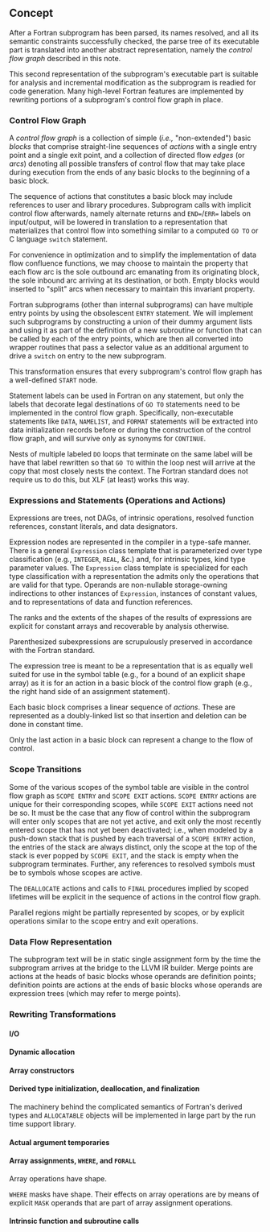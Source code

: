 <!--
Copyright (c) 2018, NVIDIA CORPORATION.  All rights reserved.
-->

## Concept
After a Fortran subprogram has been parsed, its names resolved, and all its
semantic constraints successfully checked, the parse tree of its
executable part is translated into another abstract representation,
namely the _control flow graph_ described in this note.

This second representation of the subprogram's executable part is
suitable for analysis and incremental modification as the subprogram
is readied for code generation.
Many high-level Fortran features are implemented by rewriting portions
of a subprogram's control flow graph in place.

### Control Flow Graph
A _control flow graph_ is a collection of simple (_i.e.,_ "non-extended")
basic _blocks_ that comprise straight-line sequences of _actions_ with a
single entry point and a single exit point, and a collection of
directed flow _edges_ (or _arcs_) denoting all possible transfers of
control flow that may take place during execution from the ends of
any basic blocks to the beginning of a basic block.

The sequence of actions that constitutes a basic block may
include references to user and library procedures.
Subprogram calls with implicit control flow afterwards, namely
alternate returns and `END=`/`ERR=` labels on input/output,
will be lowered in translation to a representation that materializes
that control flow into something similar to a computed `GO TO` or
C language `switch` statement.

For convenience in optimization and to simplify the implementation of
data flow confluence functions, we may choose to maintain the
property that each flow arc is the sole outbound arc emanating from
its originating block, the sole inbound arc arriving at its destination,
or both.
Empty blocks would inserted to "split" arcs when necessary to maintain this
invariant property.

Fortran subprograms (other than internal subprograms) can have multiple
entry points by using the obsolescent `ENTRY` statement.
We will implement such subprograms by constructing a union
of their dummy argument lists and using it as part of the definition
of a new subroutine or function that can be called by each of
the entry points, which are then all converted into wrapper routines that
pass a selector value as an additional argument to drive a `switch` on entry
to the new subprogram.

This transformation ensures that every subprogram's control
flow graph has a well-defined `START` node.

Statement labels can be used in Fortran on any statement, but only
the labels that decorate legal destinations of `GO TO` statements
need to be implemented in the control flow graph.
Specifically, non-executable statements like `DATA`, `NAMELIST`, and
`FORMAT` statements will be extracted into data initialization
records before or during the construction of the control flow
graph, and will survive only as synonyms for `CONTINUE`.

Nests of multiple labeled `DO` loops that terminate on the same
label will be have that label rewritten so that `GO TO` within
the loop nest will arrive at the copy that most closely nests
the context.
The Fortran standard does not require us to do this, but XLF
(at least) works this way.

### Expressions and Statements (Operations and Actions)
Expressions are trees, not DAGs, of intrinsic operations,
resolved function references, constant literals, and
data designators.

Expression nodes are represented in the compiler in a type-safe manner.
There is a general `Expression` class template that is parameterized
over type classification (e.g., `INTEGER`, `REAL`, &c.) and, for intrinsic
types, kind type parameter values.
The `Expression` class template is specialized for each type classification
with a representation the admits only the operations that are valid
for that type.
Operands are non-nullable storage-owning indirections to other instances
of `Expression`, instances of constant values, and to representations
of data and function references.

The ranks and the extents of the shapes of the results of expressions
are explicit for constant arrays and recoverable by analysis otherwise.

Parenthesized subexpressions are scrupulously preserved in accordance with
the Fortran standard.

The expression tree is meant to be a representation that is
as equally well suited for use in the symbol table (e.g., for
a bound of an explicit shape array) as it is for an action
in a basic block of the control flow graph (e.g., the right
hand side of an assignment statement).

Each basic block comprises a linear sequence of _actions_.
These are represented as a doubly-linked list so that insertion
and deletion can be done in constant time.

Only the last action in a basic block can represent a change
to the flow of control.

### Scope Transitions
Some of the various scopes of the symbol table are visible in the control flow
graph as `SCOPE ENTRY` and `SCOPE EXIT` actions.
`SCOPE ENTRY` actions are unique for their corresponding scopes,
while `SCOPE EXIT` actions need not be so.
It must be the case that
any flow of control within the subprogram will enter only scopes that are
not yet active, and exit only the most recently entered scope that has not
yet been deactivated; i.e., when modeled by a push-down stack that is
pushed by each traversal of a `SCOPE ENTRY` action,
the entries of the stack are always distinct, only the scope at
the top of the stack is ever popped by `SCOPE EXIT`, and the stack is empty
when the subprogram terminates.
Further, any references to resolved symbols must be to symbols whose scopes
are active.

The `DEALLOCATE` actions and calls to `FINAL` procedures implied by scoped
lifetimes will be explicit in the sequence of actions in the control flow
graph.

Parallel regions might be partially represented by scopes, or by explicit
operations similar to the scope entry and exit operations.

### Data Flow Representation
The subprogram text will be in static single assignment form by the time the
subprogram arrives at the bridge to the LLVM IR builder.
Merge points are actions at the heads of basic blocks whose operands
are definition points; definition points are actions at the ends of
basic blocks whose operands are expression trees (which may refer to
merge points).

### Rewriting Transformations

#### I/O
#### Dynamic allocation
#### Array constructors

#### Derived type initialization, deallocation, and finalization
The machinery behind the complicated semantics of Fortran's derived types
and `ALLOCATABLE` objects will be implemented in large part by the run time
support library.

#### Actual argument temporaries
#### Array assignments, `WHERE`, and `FORALL`

Array operations have shape.

`WHERE` masks have shape.
Their effects on array operations are by means of explicit `MASK` operands that
are part of array assignment operations.

#### Intrinsic function and subroutine calls
